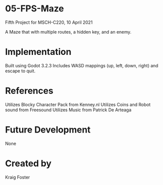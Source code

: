 # 05-FPS-Maze
Fifth Project for MSCH-C220, 10 April 2021

A Maze that with multiple routes, a hidden key, and an enemy.
# Implementation
Built using Godot 3.2.3 Includes WASD mappings (up, left, down, right) and escape to quit.

# References
Utilizes Blocky Character Pack from Kenney.nl
Utilizes Coins and Robot sound from Freesound
Utilizes Music from Patrick De Arteaga

# Future Development
None

# Created by
Kraig Foster
